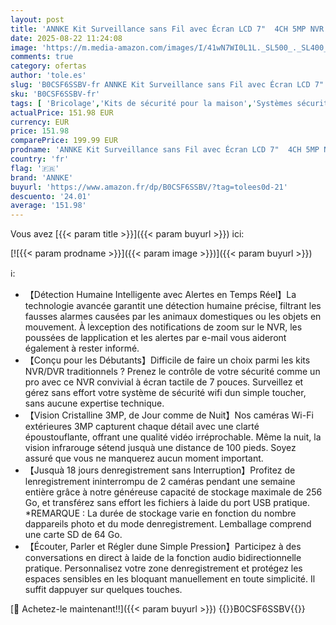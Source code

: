 ```yaml
---
layout: post
title: 'ANNKE Kit Surveillance sans Fil avec Écran LCD 7"  4CH 5MP NVR avec Écran Tactile IPS  2 Caméras de Surveillance WiFi Extérieures 3MP  Vision Nocturne 100ft  Détection Humaine  Audio Bidirectionnel'
date: 2025-08-22 11:24:08
image: 'https://m.media-amazon.com/images/I/41wN7WI0L1L._SL500_._SL400_.jpg'
comments: true
category: ofertas
author: 'tole.es'
slug: 'B0CSF6SSBV-fr ANNKE Kit Surveillance sans Fil avec Écran LCD 7" 4CH 5MP...'
sku: 'B0CSF6SSBV-fr'
tags: [ 'Bricolage','Kits de sécurité pour la maison','Systèmes sécurité pour la maison','Sécurité','annke','🇫🇷', ]
actualPrice: 151.98 EUR
currency: EUR
price: 151.98
comparePrice: 199.99 EUR
prodname: 'ANNKE Kit Surveillance sans Fil avec Écran LCD 7"  4CH 5MP NVR avec Écran Tactile IPS  2 Caméras de Surveillance WiFi Extérieures 3MP  Vision Nocturne 100ft  Détection Humaine  Audio Bidirectionnel'
country: 'fr'
flag: '🇫🇷'
brand: 'ANNKE'
buyurl: 'https://www.amazon.fr/dp/B0CSF6SSBV/?tag=tolees0d-21'
descuento: '24.01'
average: '151.98'
---
```


Vous avez [{{< param title >}}]({{< param buyurl >}}) ici:

[![{{< param prodname >}}]({{< param image >}})]({{< param buyurl >}})

ℹ️:

- 【Détection Humaine Intelligente avec Alertes en Temps Réel】La technologie avancée garantit une détection humaine précise, filtrant les fausses alarmes causées par les animaux domestiques ou les objets en mouvement. À lexception des notifications de zoom sur le NVR, les poussées de lapplication et les alertes par e-mail vous aideront également à rester informé.
- 【Conçu pour les Débutants】Difficile de faire un choix parmi les kits NVR/DVR traditionnels ? Prenez le contrôle de votre sécurité comme un pro avec ce NVR convivial à écran tactile de 7 pouces. Surveillez et gérez sans effort votre système de sécurité wifi dun simple toucher, sans aucune expertise technique.
- 【Vision Cristalline 3MP, de Jour comme de Nuit】Nos caméras Wi-Fi extérieures 3MP capturent chaque détail avec une clarté époustouflante, offrant une qualité vidéo irréprochable. Même la nuit, la vision infrarouge sétend jusquà une distance de 100 pieds. Soyez assuré que vous ne manquerez aucun moment important.
- 【Jusquà 18 jours denregistrement sans Interruption】Profitez de lenregistrement ininterrompu de 2 caméras pendant une semaine entière grâce à notre généreuse capacité de stockage maximale de 256 Go, et transférez sans effort les fichiers à laide du port USB pratique. *REMARQUE : La durée de stockage varie en fonction du nombre dappareils photo et du mode denregistrement. Lemballage comprend une carte SD de 64 Go.
- 【Écouter, Parler et Régler dune Simple Pression】Participez à des conversations en direct à laide de la fonction audio bidirectionnelle pratique. Personnalisez votre zone denregistrement et protégez les espaces sensibles en les bloquant manuellement en toute simplicité. Il suffit dappuyer sur quelques touches.

[🛒 Achetez-le maintenant!!]({{< param buyurl >}})
{{<world>}}B0CSF6SSBV{{</world>}}
